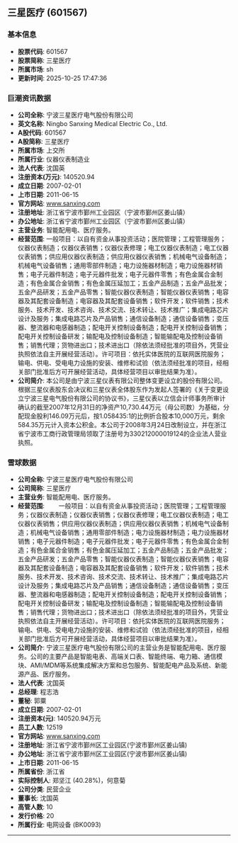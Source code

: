 ## 三星医疗 (601567)

### 基本信息

- **股票代码**: 601567
- **股票简称**: 三星医疗
- **所属市场**: sh
- **更新时间**: 2025-10-25 17:47:36

### 巨潮资讯数据

- **公司全称**: 宁波三星医疗电气股份有限公司
- **英文名称**: Ningbo Sanxing Medical Electric Co., Ltd.
- **A股代码**: 601567
- **A股简称**: 三星医疗
- **所属市场**: 上交所
- **所属行业**: 仪器仪表制造业
- **法人代表**: 沈国英
- **注册资本(万元)**: 140520.94
- **成立日期**: 2007-02-01
- **上市日期**: 2011-06-15
- **官方网站**: www.sanxing.com
- **注册地址**: 浙江省宁波市鄞州工业园区（宁波市鄞州区姜山镇）
- **办公地址**: 浙江省宁波市鄞州工业园区（宁波市鄞州区姜山镇）
- **主营业务**: 智能配用电、医疗服务。
- **经营范围**: 一般项目：以自有资金从事投资活动；医院管理；工程管理服务；仪器仪表制造；仪器仪表销售；仪器仪表修理；电工仪器仪表制造；电工仪器仪表销售；供应用仪器仪表制造；供应用仪器仪表销售；机械电气设备制造；机械电气设备销售；通用零部件制造；电力设施器材制造；电力设施器材销售；电子元器件制造；电子元器件批发；电子元器件零售；有色金属合金制造；有色金属合金销售；有色金属压延加工；五金产品制造；五金产品批发；五金产品研发；五金产品零售；智能仪器仪表制造；智能仪器仪表销售；电容器及其配套设备制造；电容器及其配套设备销售；软件开发；软件销售；技术服务、技术开发、技术咨询、技术交流、技术转让、技术推广；集成电路芯片设计及服务；集成电路芯片及产品销售；通信设备制造；通信设备销售；变压器、整流器和电感器制造；配电开关控制设备制造；配电开关控制设备销售；配电开关控制设备研发；输配电及控制设备制造；智能输配电及控制设备销售；销售代理；货物进出口；技术进出口（除依法须经批准的项目外，凭营业执照依法自主开展经营活动）。许可项目：依托实体医院的互联网医院服务；输电、供电、受电电力设施的安装、维修和试验（依法须经批准的项目，经相关部门批准后方可开展经营活动，具体经营项目以审批结果为准）。
- **公司简介**: 本公司是由宁波三星仪表有限公司整体变更设立的股份有限公司。根据三星仪表股东会决议和三星仪表全体股东作为发起人签署的《关于变更设立宁波三星电气股份有限公司的协议书》，三星仪表以立信会计师事务所审计确认的截至2007年12月31日的净资产10,730.44万元（母公司数）为基础，分配现金股利146.09万元后，按1.058435:1的比例折合股本10,000万元，剩余584.35万元计入资本公积金。本公司于2008年3月24日改制设立，并在浙江省宁波市工商行政管理局领取了注册号为330212000019124的企业法人营业执照。

### 雪球数据

- **公司全称**: 宁波三星医疗电气股份有限公司
- **公司简称**: 三星医疗
- **主营业务**: 智能配用电、医疗服务。
- **经营范围**: 　　一般项目：以自有资金从事投资活动；医院管理；工程管理服务；仪器仪表制造；仪器仪表销售；仪器仪表修理；电工仪器仪表制造；电工仪器仪表销售；供应用仪器仪表制造；供应用仪器仪表销售；机械电气设备制造；机械电气设备销售；通用零部件制造；电力设施器材制造；电力设施器材销售；电子元器件制造；电子元器件批发；电子元器件零售；有色金属合金制造；有色金属合金销售；有色金属压延加工；五金产品制造；五金产品批发；五金产品研发；五金产品零售；智能仪器仪表制造；智能仪器仪表销售；电容器及其配套设备制造；电容器及其配套设备销售；软件开发；软件销售；技术服务、技术开发、技术咨询、技术交流、技术转让、技术推广；集成电路芯片设计及服务；集成电路芯片及产品销售；通信设备制造；通信设备销售；变压器、整流器和电感器制造；配电开关控制设备制造；配电开关控制设备销售；配电开关控制设备研发；输配电及控制设备制造；智能输配电及控制设备销售；销售代理；货物进出口；技术进出口（除依法须经批准的项目外，凭营业执照依法自主开展经营活动）。许可项目：依托实体医院的互联网医院服务；输电、供电、受电电力设施的安装、维修和试验（依法须经批准的项目，经相关部门批准后方可开展经营活动，具体经营项目以审批结果为准）。
- **公司简介**: 宁波三星医疗电气股份有限公司的主营业务是智能配用电、医疗服务。公司的主要产品是智能电表、高端关口表、智能终端、电力箱、通信模块、AMI/MDM等系统集成解决方案和总包服务、智能配电产品及系统、新能源产品、医疗服务。
- **法人代表**: 沈国英
- **总经理**: 程志浩
- **董秘**: 郭粟
- **成立日期**: 2007-02-01
- **注册资本(元)**: 140520.94万元
- **员工人数**: 12519
- **官方网站**: www.sanxing.com
- **注册地址**: 浙江省宁波市鄞州区工业园区(宁波市鄞州区姜山镇)
- **办公地址**: 浙江省宁波市鄞州区工业园区(宁波市鄞州区姜山镇)
- **上市日期**: 2011-06-15
- **所属省份**: 浙江省
- **实际控制人**: 郑坚江 (40.28%)，何意菊
- **公司分类**: 民营企业
- **董事长**: 沈国英
- **高管人数**: 10
- **发行价格**: 20
- **所属行业**: 电网设备 (BK0093)

---